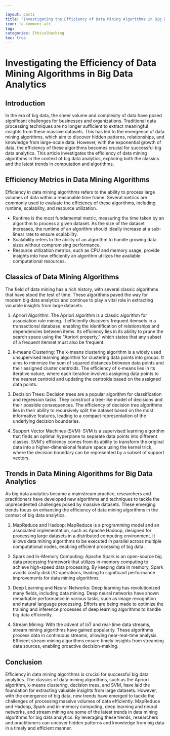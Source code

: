 ```yaml
---

layout: posts
title: "Investigating the Efficiency of Data Mining Algorithms in Big Data Analytics"
icon: fa-comment-alt
tag:      
categories: EthicalHacking
toc: true
---
```




# Investigating the Efficiency of Data Mining Algorithms in Big Data Analytics

## Introduction

In the era of big data, the sheer volume and complexity of data have posed significant challenges for businesses and organizations. Traditional data processing techniques are no longer sufficient to extract meaningful insights from these massive datasets. This has led to the emergence of data mining algorithms, which aim to discover hidden patterns, relationships, and knowledge from large-scale data. However, with the exponential growth of data, the efficiency of these algorithms becomes crucial for successful big data analytics. This article investigates the efficiency of data mining algorithms in the context of big data analytics, exploring both the classics and the latest trends in computation and algorithms.

## Efficiency Metrics in Data Mining Algorithms

Efficiency in data mining algorithms refers to the ability to process large volumes of data within a reasonable time frame. Several metrics are commonly used to evaluate the efficiency of these algorithms, including runtime, scalability, and resource utilization.

- Runtime is the most fundamental metric, measuring the time taken by an algorithm to process a given dataset. As the size of the dataset increases, the runtime of an algorithm should ideally increase at a sub-linear rate to ensure scalability.
- Scalability refers to the ability of an algorithm to handle growing data sizes without compromising performance.
- Resource utilization metrics, such as CPU and memory usage, provide insights into how efficiently an algorithm utilizes the available computational resources.

## Classics of Data Mining Algorithms

The field of data mining has a rich history, with several classic algorithms that have stood the test of time. These algorithms paved the way for modern big data analytics and continue to play a vital role in extracting valuable insights from large datasets.

1. Apriori Algorithm: The Apriori algorithm is a classic algorithm for association rule mining. It efficiently discovers frequent itemsets in a transactional database, enabling the identification of relationships and dependencies between items. Its efficiency lies in its ability to prune the search space using the "Apriori property," which states that any subset of a frequent itemset must also be frequent.

2. k-means Clustering: The k-means clustering algorithm is a widely used unsupervised learning algorithm for clustering data points into groups. It aims to minimize the sum of squared distances between data points and their assigned cluster centroids. The efficiency of k-means lies in its iterative nature, where each iteration involves assigning data points to the nearest centroid and updating the centroids based on the assigned data points.

3. Decision Trees: Decision trees are a popular algorithm for classification and regression tasks. They construct a tree-like model of decisions and their possible consequences. The efficiency of decision tree algorithms lies in their ability to recursively split the dataset based on the most informative features, leading to a compact representation of the underlying decision boundaries.

4. Support Vector Machines (SVM): SVM is a supervised learning algorithm that finds an optimal hyperplane to separate data points into different classes. SVM's efficiency comes from its ability to transform the original data into a higher-dimensional feature space using the kernel trick, where the decision boundary can be represented by a subset of support vectors.

## Trends in Data Mining Algorithms for Big Data Analytics

As big data analytics became a mainstream practice, researchers and practitioners have developed new algorithms and techniques to tackle the unprecedented challenges posed by massive datasets. These emerging trends focus on enhancing the efficiency of data mining algorithms in the context of big data analytics.

1. MapReduce and Hadoop: MapReduce is a programming model and an associated implementation, such as Apache Hadoop, designed for processing large datasets in a distributed computing environment. It allows data mining algorithms to be executed in parallel across multiple computational nodes, enabling efficient processing of big data.

2. Spark and In-Memory Computing: Apache Spark is an open-source big data processing framework that utilizes in-memory computing to achieve high-speed data processing. By keeping data in memory, Spark avoids costly disk I/O operations, leading to significant performance improvements for data mining algorithms.

3. Deep Learning and Neural Networks: Deep learning has revolutionized many fields, including data mining. Deep neural networks have shown remarkable performance in various tasks, such as image recognition and natural language processing. Efforts are being made to optimize the training and inference processes of deep learning algorithms to handle big data efficiently.

4. Stream Mining: With the advent of IoT and real-time data streams, stream mining algorithms have gained popularity. These algorithms process data in continuous streams, allowing near-real-time analysis. Efficient stream mining algorithms ensure timely insights from streaming data sources, enabling proactive decision-making.

## Conclusion

Efficiency in data mining algorithms is crucial for successful big data analytics. The classics of data mining algorithms, such as the Apriori algorithm, k-means clustering, decision trees, and SVM, have laid the foundation for extracting valuable insights from large datasets. However, with the emergence of big data, new trends have emerged to tackle the challenges of processing massive volumes of data efficiently. MapReduce and Hadoop, Spark and in-memory computing, deep learning and neural networks, and stream mining are some of the latest trends in data mining algorithms for big data analytics. By leveraging these trends, researchers and practitioners can uncover hidden patterns and knowledge from big data in a timely and efficient manner.